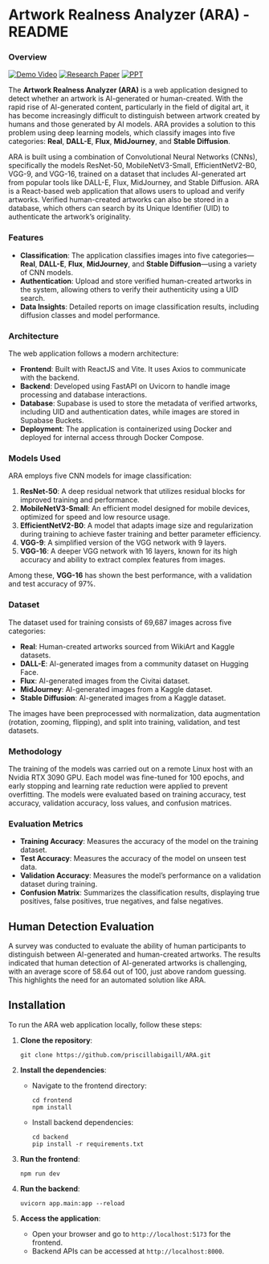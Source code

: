 # Artwork Realness Analyzer (ARA) - README

### Overview

[![Demo Video](https://img.shields.io/badge/Demonstration-Watch-red?logo=youtube)](https://drive.google.com/file/d/1om_wak-1qNQLcwWmGwwj_UemR5U6fOZd/view?usp=sharing)
[![Research Paper](https://img.shields.io/badge/Report-Read-blue?logo=microsoft-word)](https://drive.google.com/file/d/1pZi8pOsQIxEG_IsNPTFlsLk030lvZheV/view?usp=sharing)
[![PPT](https://img.shields.io/badge/PPT-Read-yellow?logo=microsoft-powerpoint)](https://drive.google.com/file/d/1gu5BqYQ-8EJfXmNrTo7DhvDoUzlPzq39/view?usp=sharing)

The **Artwork Realness Analyzer (ARA)** is a web application designed to detect whether an artwork is AI-generated or human-created. With the rapid rise of AI-generated content, particularly in the field of digital art, it has become increasingly difficult to distinguish between artwork created by humans and those generated by AI models. ARA provides a solution to this problem using deep learning models, which classify images into five categories: **Real**, **DALL-E**, **Flux**, **MidJourney**, and **Stable Diffusion**.

ARA is built using a combination of Convolutional Neural Networks (CNNs), specifically the models ResNet-50, MobileNetV3-Small, EfficientNetV2-B0, VGG-9, and VGG-16, trained on a dataset that includes AI-generated art from popular tools like DALL-E, Flux, MidJourney, and Stable Diffusion. ARA is a React-based web application that allows users to upload and verify artworks. Verified human-created artworks can also be stored in a database, which others can search by its Unique Identifier (UID) to authenticate the artwork’s originality.

### Features

- **Classification**: The application classifies images into five categories—**Real**, **DALL-E**, **Flux**, **MidJourney**, and **Stable Diffusion**—using a variety of CNN models.
- **Authentication**: Upload and store verified human-created artworks in the system, allowing others to verify their authenticity using a UID search.
- **Data Insights**: Detailed reports on image classification results, including diffusion classes and model performance.

### Architecture

The web application follows a modern architecture:

- **Frontend**: Built with ReactJS and Vite. It uses Axios to communicate with the backend.
- **Backend**: Developed using FastAPI on Uvicorn to handle image processing and database interactions.
- **Database**: Supabase is used to store the metadata of verified artworks, including UID and authentication dates, while images are stored in Supabase Buckets.
- **Deployment**: The application is containerized using Docker and deployed for internal access through Docker Compose.

### Models Used

ARA employs five CNN models for image classification:

1. **ResNet-50**: A deep residual network that utilizes residual blocks for improved training and performance.
2. **MobileNetV3-Small**: An efficient model designed for mobile devices, optimized for speed and low resource usage.
3. **EfficientNetV2-B0**: A model that adapts image size and regularization during training to achieve faster training and better parameter efficiency.
4. **VGG-9**: A simplified version of the VGG network with 9 layers.
5. **VGG-16**: A deeper VGG network with 16 layers, known for its high accuracy and ability to extract complex features from images.

Among these, **VGG-16** has shown the best performance, with a validation and test accuracy of 97%.

### Dataset

The dataset used for training consists of 69,687 images across five categories:

- **Real**: Human-created artworks sourced from WikiArt and Kaggle datasets.
- **DALL-E**: AI-generated images from a community dataset on Hugging Face.
- **Flux**: AI-generated images from the Civitai dataset.
- **MidJourney**: AI-generated images from a Kaggle dataset.
- **Stable Diffusion**: AI-generated images from a Kaggle dataset.

The images have been preprocessed with normalization, data augmentation (rotation, zooming, flipping), and split into training, validation, and test datasets.

### Methodology

The training of the models was carried out on a remote Linux host with an Nvidia RTX 3090 GPU. Each model was fine-tuned for 100 epochs, and early stopping and learning rate reduction were applied to prevent overfitting. The models were evaluated based on training accuracy, test accuracy, validation accuracy, loss values, and confusion matrices.

### Evaluation Metrics

- **Training Accuracy**: Measures the accuracy of the model on the training dataset.
- **Test Accuracy**: Measures the accuracy of the model on unseen test data.
- **Validation Accuracy**: Measures the model’s performance on a validation dataset during training.
- **Confusion Matrix**: Summarizes the classification results, displaying true positives, false positives, true negatives, and false negatives.

## Human Detection Evaluation

A survey was conducted to evaluate the ability of human participants to distinguish between AI-generated and human-created artworks. The results indicated that human detection of AI-generated artworks is challenging, with an average score of 58.64 out of 100, just above random guessing. This highlights the need for an automated solution like ARA.

## Installation

To run the ARA web application locally, follow these steps:

1. **Clone the repository**:
   ```
   git clone https://github.com/priscillabigaill/ARA.git
   ```

2. **Install the dependencies**:
   - Navigate to the frontend directory:
     ```
     cd frontend
     npm install
     ```
   - Install backend dependencies:
     ```
     cd backend
     pip install -r requirements.txt
     ```

3. **Run the frontend**:
   ```
   npm run dev
   ```

4. **Run the backend**:
   ```
   uvicorn app.main:app --reload
   ```

5. **Access the application**:
   - Open your browser and go to `http://localhost:5173` for the frontend.
   - Backend APIs can be accessed at `http://localhost:8000`.

